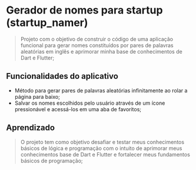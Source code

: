 # Gerador de nomes para startup (startup_namer)

> Projeto com o objetivo de construir o código de uma aplicação funcional para gerar nomes constituídos por pares de palavras aleatórias em inglês e aprimorar minha base de conhecimentos de Dart e Flutter;

## Funcionalidades do aplicativo

- Método para gerar pares de palavras aleatórias infinitamente ao rolar a página para baixo;
- Salvar os nomes escolhidos pelo usuário através de um ícone pressionável e acessá-los em uma aba de favoritos;

## Aprendizado

> O projeto tem como objetivo desafiar e testar meus conhecimentos básicos de lógica e programação com o intuito de aprimorar meus conhecimentos base de Dart e Flutter e fortalecer meus fundamentos básicos de programação;

